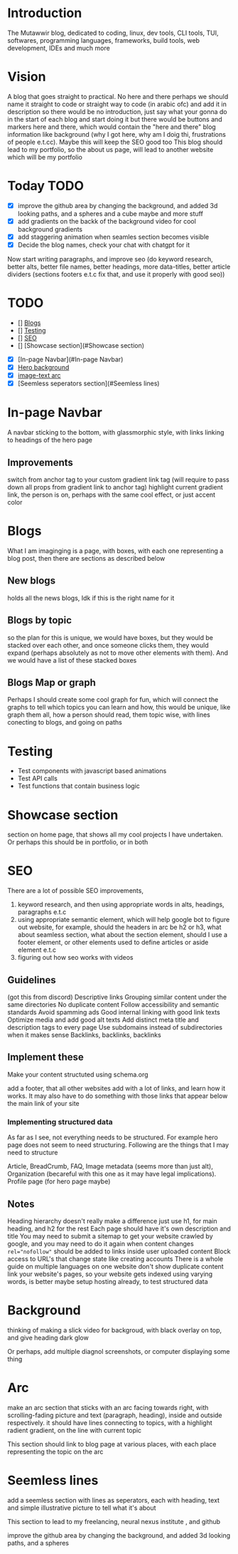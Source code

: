 
# Introduction
The Mutawwir blog, dedicated to coding, linux, dev tools, CLI tools, TUI, softwares, programming languages, frameworks, build tools, web development, IDEs and much more

# Vision

A blog that goes straight to practical. No here and there perhaps we should name it straight to code or straight way to  code (in arabic ofc) and add it in description
so there would be no introduction, just say what your gonna do in the start of each blog and start doing it
but there would be buttons and markers here and there, which would contain the "here and there" blog information like background (why I got here, why am I doig thi, frustrations of people e.t.cc). Maybe this will keep the SEO good too
This blog should lead to my portfolio, so the about us page, will lead to another website which will be my portfolio

# Today TODO

- [x] improve the github area by changing the background, and added 3d looking paths, and a spheres and a cube maybe and more stuff
- [x] add gradients on the backk of the background video for cool background gradients
- [x] add staggering animation when seamles section becomes visible
- [x] Decide the blog names, check your chat with chatgpt for it

Now start writing paragraphs, and improve seo (do keyword research, better alts, better file names, better headings, more data-titles, better article dividers (sections footers e.t.c fix that, and use it properly with good seo))


# TODO
- [] [Blogs](#BLogs)
- [] [Testing](#Testing)
- [] [SEO](#SEO)
- [] [Showcase section](#Showcase section) 
- [x] [In-page Navbar](#In-page Navbar)
- [x] [Hero background](#Background)
- [x] [image-text arc](#Arc)
- [x] [Seemless seperators section](#Seemless lines) 

# In-page Navbar
A navbar sticking to the bottom, with glassmorphic style, with links linking to headings of the hero page

## Improvements

switch from anchor tag to your custom gradient link tag (will require to pass down all props from gradient link to anchor tag)
highlight current gradient link, the person is on, perhaps with the same cool effect, or just accent color

# Blogs
What I am imaginging is a page, with boxes, with each one representing a blog post, then there are sections as described below

## New blogs
holds all the news blogs, Idk if this is the right name for it

## Blogs by topic
so the plan for this is unique, we would have boxes, but they would be stacked over each other, and once someone clicks them, they would expand (perhaps absolutely as not to move other elements with them). And we would have a list of these stacked boxes

## Blogs Map or graph
Perhaps I should create some cool graph for fun, which will connect the graphs to tell which topics you can learn and how, this would be unique, like graph them all, how a person should read, them topic wise, with lines conecting to blogs, and going on paths

# Testing
- Test components with javascript based animations
- Test API calls 
- Test functions that contain business logic

# Showcase section
section on home page, that shows all my cool projects I have undertaken. Or perhaps this should be in portfolio, or in both

# SEO
There are a lot of possible SEO improvements, 

1. keyword research, and then using appropriate words in alts, headings, paragraphs e.t.c
2. using appropriate semantic element, which will help google bot to figure out website, for example, should the headers in arc be h2 or h3, what about seamless section, what about the section element, should I use a footer element, or other elements used to define articles or aside element e.t.c
3. figuring out how seo works with videos

## Guidelines
(got this from discord)
Descriptive links
Grouping similar content under the same directories
No duplicate content
Follow accessibility and semantic standards
Avoid spamming ads
Good internal linking with good link texts
Optimize media and add good alt texts
Add distinct meta title and description tags to every page
Use subdomains instead of subdirectories when it makes sense
Backlinks, backlinks, backlinks

## Implement these

Make your content structuted using schema.org

add a footer, that all other websites add with a lot of links, and learn how it works. It may also have to do something with those links that appear below the main link of your site

### Implementing structured data

As far as I see, not everything needs to be structured. For example hero page does not seem to need structuring. Following are the things that I may need to structure

Article, BreadCrumb, FAQ, Image metadata (seems more than just alt), Organization (becareful with this one as it may have legal implications). Profile page (for hero page maybe)

## Notes

Heading hierarchy doesn't really make a difference just use h1, for main heading, and h2 for the rest
Each page should have it's own description and title
You may need to submit a sitemap to get your website crawled by google, and you may need to do it again when content changes
`rel="nofollow"` should be added to links inside user uploaded content
Block access to URL's that change state like creating accounts
There is a whole guide on multiple languages on one website
don't show duplicate content
link your website's pages, so your website gets indexed
using varying words, is better
maybe setup hosting already, to test structured data

# Background
thinking of making a slick video for backgroud, with black overlay on top, and give heading dark glow

Or perhaps, add multiple diagnol screenshots, or computer displaying some thing

# Arc
make an arc section that sticks with an arc facing towards right, with scrolling-fading picture and text (paragraph, heading), inside and outside respectively. it should have lines connecting to topics, with a highlight radient gradient, on the line with current topic

This section should link to blog page at various places, with each place representing the topic on the arc

# Seemless lines
add a seemless section with lines as seperators, each with heading, text and simple illustrative picture to tell what it's about

This section to lead to my freelancing, neural nexus institute , and github

improve the github area by changing the background, and added 3d looking paths, and a spheres
